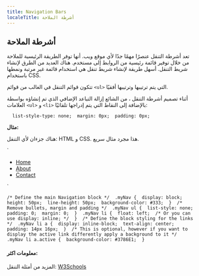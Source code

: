 ```yaml
---
title: Navigation Bars
localeTitle: أشرطة الملاحة
---
```

## أشرطة الملاحة

تعد أشرطة التنقل عنصرًا مهمًا جدًا لأي موقع ويب. أنها توفر الطريقة الرئيسية للملاحة من خلال توفير قائمة رئيسية من الروابط إلى مستخدم. هناك العديد من الطرق لإنشاء شريط التنقل. أسهل طريقة لإنشاء شريط تنقل هي استخدام قائمة غير مرتبة ونمطها باستخدام CSS.

تتكون قوائم التنقل في الغالب من قوائم `<ul>` التي يتم ترتيبها وترتيبها أفقيًا.

أثناء تصميم أشرطة التنقل ، من الشائع إزالة التباعد الإضافي الذي تم إنشاؤه بواسطة العلامات `<ul>` و `<li>` بالإضافة إلى النقاط التي يتم إدراجها تلقائيًا:

 `   list-style-type: none; 
   margin: 0px; 
   padding: 0px; 
` 

**مثال:**

هناك جزءان لأي التنقل: HTML و CSS. هذا مجرد مثال سريع.

 `
<nav class="myNav">                                 <!-- Any element can be used here --> 
    <ul> 
        <li><a href="index.html">Home</a></li> 
        <li><a href="about.html">About</a></li> 
        <li><a href="contact.html">Contact</a></li> 
    </ul> 
 </nav> 
` 

 `/* Define the main Navigation block */ 
 .myNav { 
    display: block; 
    height: 50px; 
    line-height: 50px; 
    background-color: #333; 
 } 
 /* Remove bullets, margin and padding */ 
 .myNav ul { 
    list-style: none; 
    padding: 0; 
    margin: 0; 
 } 
 .myNav li { 
    float: left; 
    /* Or you can use display: inline; */ 
 } 
 /* Define the block styling for the links */ 
 .myNav li a { 
    display: inline-block; 
    text-align: center; 
    padding: 14px 16px; 
 } 
 /* This is optional, however if you want to display the active link differently apply a background to it */ 
 .myNav li a.active { 
    background-color: #3786E1; 
 } 
` 

#### معلومات اكثر:

المزيد من أمثلة التنقل: [W3Schools](https://www.w3schools.com/css/css_navbar.asp)